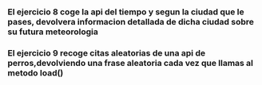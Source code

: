 ### El ejercicio 8 coge la api del tiempo y segun la ciudad que le pases, devolvera informacion detallada de dicha ciudad sobre su futura meteorologia


### El ejercicio 9 recoge citas aleatorias de una api de perros,devolviendo una frase aleatoria cada vez que llamas al metodo load()

